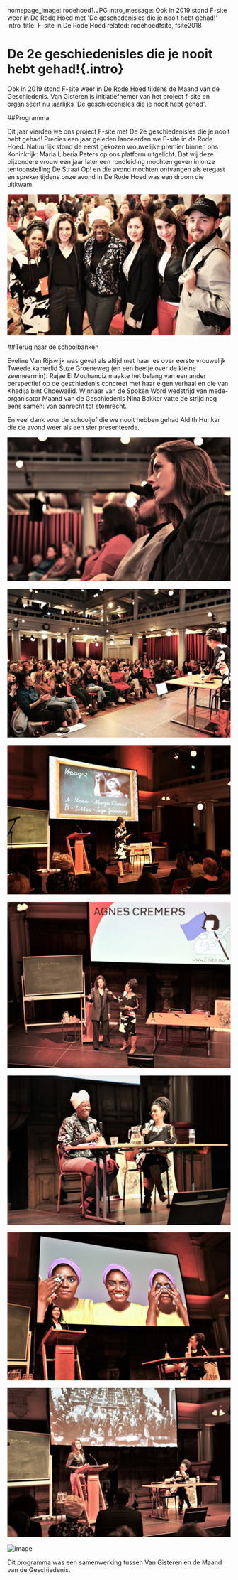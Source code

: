 homepage_image: rodehoed1.JPG
intro_message: Ook in 2019 stond F-site weer in De Rode Hoed met 'De geschedenisles die je nooit hebt gehad!'
intro_title: F-site in De Rode Hoed
related: rodehoedfsite, fsite2018

# De 2e geschiedenisles die je nooit hebt gehad!{.intro}

Ook in 2019 stond F-site weer in [De Rode Hoed](https://rodehoed.nl/programma/aldith-hunkar-geschiedenis-vrouw-eveline-van-rijswijk-rajae-el-mouhandiz/) tijdens de Maand van de Geschiedenis. Van Gisteren is initiatiefnemer van het project f-site en organiseert nu jaarlijks 'De geschiedenisles die je nooit hebt gehad'. 

##Programma

Dit jaar vierden we ons project F-site met De 2e geschiedenisles die je nooit hebt gehad! Precies een jaar geleden lanceerden we F-site in de Rode Hoed. Natuurlijk stond de eerst gekozen vrouwelijke premier binnen ons Koninkrijk: Maria Liberia Peters op ons platform uitgelicht. Dat wij deze bijzondere vrouw een jaar later een rondleiding mochten geven in onze tentoonstelling De Straat Op! en die avond mochten ontvangen als eregast en spreker tijdens onze avond in De Rode Hoed was een droom die uitkwam. 

![image](/images/rodehoed0.jpg)

##Terug naar de schoolbanken

Eveline Van Rijswijk was gevat als altijd met haar les over eerste vrouwelijk Tweede kamerlid Suze Groeneweg (en een beetje over de kleine zeemeermin). Rajae El Mouhandiz maakte het belang van een ander perspectief op de geschiedenis concreet met haar eigen verhaal én die van Khadija bint Choewailid. Winnaar van de Spoken Word wedstrijd van mede-organisator Maand van de Geschiedenis Nina Bakker vatte de strijd nog eens samen: van aanrecht tot stemrecht.

En veel dank voor de schooljuf die we nooit hebben gehad Aldith Hunkar die de avond weer als een ster presenteerde.

![image](/images/rodehoed2.JPG)

![image](/images/rodehoed7.JPG)

![image](/images/rodehoed3.JPG)

![image](/images/rodehoed4.JPG)

![image](/images/rodehoed5.JPG)

![image](/images/rodehoed6.JPG)

![image](/images/rodehoed8.jpg)

![image](/images/rodehoed9.JPG)

Dit programma was een samenwerking tussen Van Gisteren en de Maand van de Geschiedenis.








